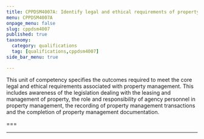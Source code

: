 ```yaml
---
title: CPPDSM4007A: Identify legal and ethical requirements of property management to complete work
menu: CPPDSM4007A
onpage_menu: false
slug: cppdsm4007
published: true
taxonomy:
  category: qualifications
  tag: [qualifications,cppdsm4007]
side_bar_menu: true

---
```


This unit of competency specifies the outcomes required to meet the core legal and ethical requirements associated with property management. This includes awareness of the legislation dealing with the leasing and management of property, the role and responsibility of agency personnel in property management, the recording of property management transactions and the completion of property management documentation.

===

---
